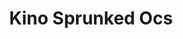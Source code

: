 ---
slug: kino-sprunked-ocs
title: Kino Sprunked Ocs
description: "Kino Sprunked Ocs is an exciting online game. Play for free directly in your browser!"
icon: /images/new_mods/Kino Sprunked Ocs.png
url: https://wowtbc.net/sprunkin/kino-sprunked-oc/index.html
previewImage: /images/new_mods/Kino Sprunked Ocs.png
type: new mods

# SEO配置
seo:
  title: "Kino Sprunked Ocs - Play Free Online Game | Fun Browser Games"
  description: "Kino Sprunked Ocs - Play this fun online game for free in your browser. No download required!"
  ogImage: "/images/new_mods/Kino Sprunked Ocs.png"
  keywords: "kino-sprunked-ocs, online game, browser game, free game, new mods game, play online"

videoUrls:
  - https://www.youtube.com/embed/example1
  - https://www.youtube.com/embed/example2

whyPlay:
  title: "Why Play Kino Sprunked Ocs?"
  items:
    - "Immersive Gameplay: Kino Sprunked Ocs offers an engaging and immersive gaming experience that will keep you entertained for hours"
    - "Challenging Levels: Test your skills with increasingly difficult challenges and obstacles"
    - "Beautiful Graphics: Enjoy stunning visuals and smooth animations that bring the game world to life"
    - "Regular Updates: New content and features are added regularly to keep the game fresh and exciting"
    - "Free to Play: Experience all the fun without spending a penny"
    - "Community Features: Connect with other players, share strategies, and compete for high scores"
    - "Cross-Platform: Play on any device with a web browser, no downloads required"

features:
  title: "Key Features of Kino Sprunked Ocs"
  image: "/images/new_mods/Kino Sprunked Ocs.png"
  items:
    - "Intuitive Controls: Easy to learn controls make Kino Sprunked Ocs accessible for players of all skill levels"
    - "Multiple Game Modes: Enjoy various gameplay options that provide different challenges and experiences"
    - "Character Customization: Personalize your gaming experience with unique characters and items"
    - "Achievement System: Complete special tasks to earn rewards and recognition"
    - "Leaderboards: Compete with players worldwide and see who can achieve the highest scores"

characteristics:
  title: "Game Characteristics"
  image: "/images/new_mods/Kino Sprunked Ocs.png"
  items:
    - "Genre: New mods game with elements of strategy and skill"
    - "Difficulty: Suitable for both casual gamers and those seeking a challenge"
    - "Play Time: Quick sessions or extended gameplay, depending on your preference"
    - "Art Style: Vibrant and engaging visuals that enhance the gaming experience"
    - "Sound Design: Immersive audio that complements the gameplay perfectly"

info: "Kino Sprunked Ocs is an exciting online game that offers players a unique and engaging gaming experience. With its intuitive controls, stunning visuals, and challenging gameplay, Kino Sprunked Ocs provides hours of entertainment for players of all ages and skill levels. Whether you're looking for a quick gaming session during a break or an extended play session, Kino Sprunked Ocs delivers an immersive experience that will keep you coming back for more. The game features multiple levels of increasing difficulty, ensuring that players are constantly challenged as they progress. With regular updates adding new content and features, Kino Sprunked Ocs remains fresh and exciting, providing endless entertainment options for its growing community of players."

howToPlayIntro: "Welcome to Kino Sprunked Ocs! This guide will walk you through the basics and help you master the game. Whether you're a beginner or looking to improve your skills, these tips and instructions will enhance your gaming experience."

howToPlaySteps:
  - title: "Getting Started"
    description: "Begin your Kino Sprunked Ocs adventure by familiarizing yourself with the controls. Use your keyboard or mouse to navigate through the game interface. The tutorial will guide you through the basic mechanics and help you understand the objectives."
  - title: "Understanding the Objectives"
    description: "In Kino Sprunked Ocs, your main goal is to progress through levels by completing specific objectives. Each level presents unique challenges that require different strategies and approaches."
  - title: "Mastering the Controls"
    description: "Practice using the controls to improve your precision and reaction time. Kino Sprunked Ocs requires quick reflexes and strategic thinking to overcome obstacles and defeat opponents."
  - title: "Utilizing Power-ups"
    description: "Collect power-ups throughout the game to enhance your abilities and overcome difficult challenges. Each power-up offers unique advantages that can be crucial for success."
  - title: "Developing Strategies"
    description: "As you progress in Kino Sprunked Ocs, develop effective strategies for different scenarios. Analyze patterns, anticipate challenges, and adapt your approach to maximize your performance."

faq:
  title: "Frequently Asked Questions about Kino Sprunked Ocs"
  items:
    - question: "Is Kino Sprunked Ocs free to play?"
      answer: "Yes, Kino Sprunked Ocs is completely free to play directly in your web browser. No downloads or purchases are required to enjoy the full game experience."
    - question: "Can I play Kino Sprunked Ocs on mobile devices?"
      answer: "Yes, Kino Sprunked Ocs is optimized for both desktop and mobile play. You can enjoy the game on any device with a web browser and internet connection."
    - question: "Are there any in-game purchases?"
      answer: "While Kino Sprunked Ocs is free to play, there may be optional in-game purchases available for cosmetic items or additional features that don't affect core gameplay."
    - question: "How often is Kino Sprunked Ocs updated?"
      answer: "The developers regularly update Kino Sprunked Ocs with new content, features, and improvements based on player feedback and game performance."
    - question: "Can I play Kino Sprunked Ocs offline?"
      answer: "Currently, Kino Sprunked Ocs requires an internet connection to play as it's a browser-based online game."
    - question: "Is Kino Sprunked Ocs suitable for children?"
      answer: "Yes, Kino Sprunked Ocs is designed to be family-friendly and suitable for players of all ages."
    - question: "How do I report bugs or issues?"
      answer: "If you encounter any problems while playing Kino Sprunked Ocs, you can report them through the game's support page or contact the developers directly through their website."
    - question: "Still Have Questions?"
      answer: "If you have additional questions about Kino Sprunked Ocs that aren't covered in this FAQ, please visit our support center or contact our customer service team for assistance."
---